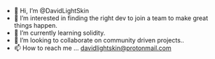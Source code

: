 - 👋 Hi, I’m @DavidLightSkin
- 👀 I’m interested in finding the right dev to join a team to make great things happen.
- 🌱 I’m currently learning solidity.
- 💞️ I’m looking to collaborate on community driven projects..
- 📫 How to reach me ... davidlightskin@protonmail.com 

<!---
DavidLightSkin/DavidLightSkin is a ✨ special ✨ repository because its `README.md` (this file) appears on your GitHub profile.
You can click the Preview link to take a look at your changes.
--->

